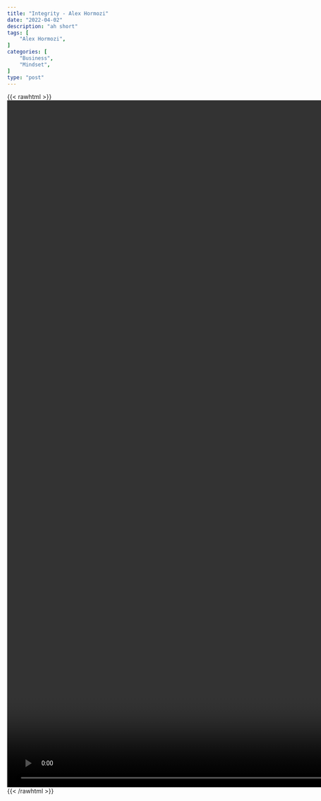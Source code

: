 ```yaml
---
title: "Integrity - Alex Hormozi"
date: "2022-04-02"
description: "ah short"
tags: [
    "Alex Hormozi",
]
categories: [
    "Business",
    "Mindset",
]
type: "post"
---
```

{{< rawhtml >}}
    <video style="height:40vh;width:auto" overflow="hidden" controls>
        <source src="https://clips.dev00ps.com/Alex_Hormozi/Would_You_Give_The_50_000_Back%3F.mp4" type="video/mp4"> 
    </video>
{{< /rawhtml >}}
